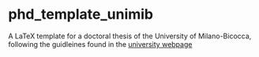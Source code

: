 # phd_template_unimib
A LaTeX template for a doctoral thesis of the University of Milano-Bicocca, following the guidleines found in the [university webpage](https://www.unimib.it/didattica/offerta-formativa/dottorato-ricerca/carriera/modulistica-dottorandi)
